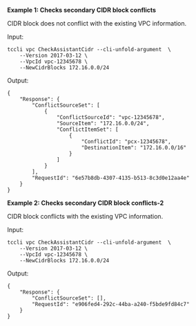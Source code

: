 **Example 1: Checks secondary CIDR block conflicts**

CIDR block does not conflict with the existing VPC information.

Input: 

```
tccli vpc CheckAssistantCidr --cli-unfold-argument  \
    --Version 2017-03-12 \
    --VpcId vpc-12345678 \
    --NewCidrBlocks 172.16.0.0/24
```

Output: 
```
{
    "Response": {
        "ConflictSourceSet": [
            {
                "ConflictSourceId": "vpc-12345678",
                "SourceItem": "172.16.0.0/24",
                "ConflictItemSet": [
                    {
                        "ConflictId": "pcx-12345678",
                        "DestinationItem": "172.16.0.0/16"
                    }
                ]
            }
        ],
        "RequestId": "6e57b8db-4307-4135-b513-8c3d0e12aa4e"
    }
}
```

**Example 2: Checks secondary CIDR block conflicts-2**

CIDR block conflicts with the existing VPC information.

Input: 

```
tccli vpc CheckAssistantCidr --cli-unfold-argument  \
    --Version 2017-03-12 \
    --VpcId vpc-12345678 \
    --NewCidrBlocks 172.16.0.0/24
```

Output: 
```
{
    "Response": {
        "ConflictSourceSet": [],
        "RequestId": "e906fed4-292c-44ba-a240-f5bde9fd84c7"
    }
}
```

